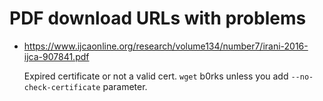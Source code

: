 
# PDF download URLs with problems

- https://www.ijcaonline.org/research/volume134/number7/irani-2016-ijca-907841.pdf

  Expired certificate or not a valid cert. `wget` b0rks unless you add `--no-check-certificate` parameter.


